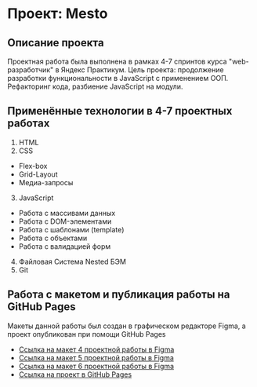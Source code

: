 # Проект: Mesto

**Описание проекта**
------
Проектная работа была выполнена в рамках 4-7  спринтов курса "web-разработчик" в Яндекс Практикум.
Цель проекта: продолжение разработки функциональности в JavaScript с применением ООП. Рефакторинг кода, разбиение JavaScript на модули.

**Применённые технологии в 4-7 проектных работах**
------
1. HTML
2. CSS
  * Flex-box
  * Grid-Layout
  * Медиа-запросы
3. JavaScript
  * Работа с массивами данных
  * Работа с DOM-элементами
  * Работа с шаблонами (template)
  * Работа с объектами
  * Работа с валидацией форм
4. Файловая Система Nested БЭМ
5. Git

**Работа с макетом и публикация работы на GitHub Pages**
------
Макеты данной работы был создан в графическом редакторе Figma, а проект опубликован при помощи GitHub Pages
* [Ссылка на макет 4 проектной работы в Figma](https://www.figma.com/file/2cn9N9jSkmxD84oJik7xL7/JavaScript.-Sprint-4?node-id=0%3A1)
* [Ссылка на макет 5 проектной работы в Figma](https://www.figma.com/file/bjyvbKKJN2naO0ucURl2Z0/JavaScript.-Sprint-5?type=design&t=i2GcZNy3JzTjvUvQ-6)
* [Ссылка на макет 6 проектной работы в Figma](https://www.figma.com/file/kRVLKwYG3d1HGLvh7JFWRT/JavaScript.-Sprint-6?type=design&node-id=0-1&t=ne2itzDguFrKq6j4-06)
* [Ссылка на проект в GitHub Pages](https://theunstablelord.github.io/mesto/)